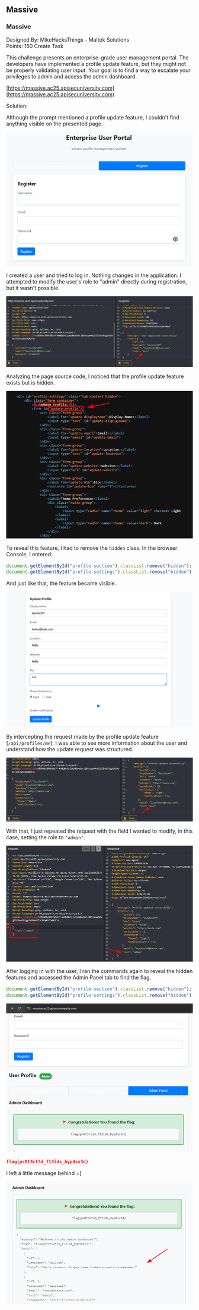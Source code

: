 ## Massive

### Massive  

Designed By: MikeHacksThings - Maltek Solutions  
Points: 150 Create Task

This challenge presents an enterprise-grade user management portal. The developers have implemented a profile update feature, but they might not be properly validating user input. Your goal is to find a way to escalate your privileges to admin and access the admin dashboard.

[https://massive.ac25.apisecuniversity.com](https://massive.ac25.apisecuniversity.com)

Solution:

Although the prompt mentioned a profile update feature, I couldn't find anything visible on the presented page.

![](imagens/2025-05-22_22-19.png)

I created a user and tried to log in. Nothing changed in the application. I attempted to modify the user's role to "admin" directly during registration, but it wasn't possible.

![](imagens/2025-05-24_15-51.png)

Analyzing the page source code, I noticed that the profile update feature exists but is hidden.

![](imagens/2025-05-22_22-32.png)

To reveal this feature, I had to remove the `hidden` class. In the browser Console, I entered:

```js
document.getElementById("profile-section").classList.remove("hidden");
document.getElementById("profile-settings").classList.remove("hidden");
```

And just like that, the feature became visible.

![](imagens/2025-05-24_15-45.png)

By intercepting the request made by the profile update feature (`/api/profiles/me`), I was able to see more information about the user and understand how the update request was structured.

![](imagens/2025-05-24_15-55.png)

With that, I just repeated the request with the field I wanted to modify, in this case, setting the role to `"admin"`.

![](imagens/2025-05-24_15-58.png)

After logging in with the user, I ran the commands again to reveal the hidden features and accessed the Admin Panel tab to find the flag.

```js
document.getElementById("profile-section").classList.remove("hidden");
document.getElementById("profile-settings").classList.remove("hidden");
```

![](imagens/2025-05-24_16-03.png)

```json
flag{pr0t3ct3d_f13lds_byp4ss3d}
```

I left a little message behind =]

![](imagens/2025-05-24_16-26.png)
